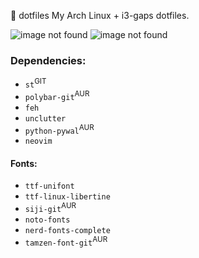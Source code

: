 🏡 dotfiles
My Arch Linux + i3-gaps dotfiles.

![image not found](https://github.com/calebstutzman/dotfiles/blob/master/empty.jpg "Here is the desktop empty")
![image not found](https://github.com/calebstutzman/dotfiles/blob/master/full.jpg "Here is the desktop full")

### Dependencies:
+ `st`<sup>GIT</sup>
+ `polybar-git`<sup>AUR</sup>
+ `feh`
+ `unclutter`
+ `python-pywal`<sup>AUR</sup>
+ `neovim`

#### Fonts:
+ `ttf-unifont`
+ `ttf-linux-libertine`
+ `siji-git`<sup>AUR</sup>
+ `noto-fonts`
+ `nerd-fonts-complete`
+ `tamzen-font-git`<sup>AUR</sup>
